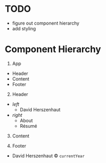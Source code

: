 # TODO
* figure out component hierarchy
* add styling

# Component Hierarchy
1. App
  * Header
  * Content
  * Footer

2. Header
  * *left*
    * David Herszenhaut
  * *right*
    * About
    * R&eacute;sum&eacute;

3. Content

4. Footer
  * David Herszenhaut &copy; `currentYear`
